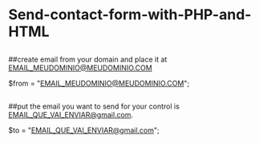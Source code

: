 # Send-contact-form-with-PHP-and-HTML
##

##create email from your domain and place it at EMAIL_MEUDOMINIO@MEUDOMINIO.COM

$from = "EMAIL_MEUDOMINIO@MEUDOMINIO.COM";
##

##put the email you want to send for your control is EMAIL_QUE_VAI_ENVIAR@gmail.com.

$to = "EMAIL_QUE_VAI_ENVIAR@gmail.com";
